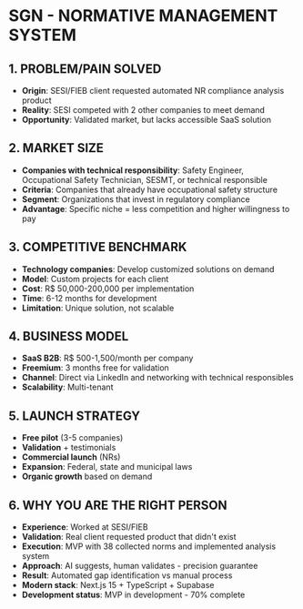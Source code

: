 # **SGN - NORMATIVE MANAGEMENT SYSTEM**

## **1. PROBLEM/PAIN SOLVED**
- **Origin**: SESI/FIEB client requested automated NR compliance analysis product
- **Reality**: SESI competed with 2 other companies to meet demand
- **Opportunity**: Validated market, but lacks accessible SaaS solution

## **2. MARKET SIZE**
- **Companies with technical responsibility**: Safety Engineer, Occupational Safety Technician, SESMT, or technical responsible
- **Criteria**: Companies that already have occupational safety structure
- **Segment**: Organizations that invest in regulatory compliance
- **Advantage**: Specific niche = less competition and higher willingness to pay

## **3. COMPETITIVE BENCHMARK**
- **Technology companies**: Develop customized solutions on demand
- **Model**: Custom projects for each client
- **Cost**: R$ 50,000-200,000 per implementation
- **Time**: 6-12 months for development
- **Limitation**: Unique solution, not scalable

## **4. BUSINESS MODEL**
- **SaaS B2B**: R$ 500-1,500/month per company
- **Freemium**: 3 months free for validation
- **Channel**: Direct via LinkedIn and networking with technical responsibles
- **Scalability**: Multi-tenant

## **5. LAUNCH STRATEGY**
- **Free pilot** (3-5 companies)
- **Validation** + testimonials
- **Commercial launch** (NRs)
- **Expansion**: Federal, state and municipal laws
- **Organic growth** based on demand

## **6. WHY YOU ARE THE RIGHT PERSON**
- **Experience**: Worked at SESI/FIEB
- **Validation**: Real client requested product that didn't exist
- **Execution**: MVP with 38 collected norms and implemented analysis system
- **Approach**: AI suggests, human validates - precision guarantee
- **Result**: Automated gap identification vs manual process
- **Modern stack**: Next.js 15 + TypeScript + Supabase
- **Development status**: MVP in development - 70% complete
